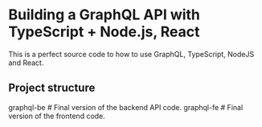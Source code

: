 # Building a GraphQL API with TypeScript + Node.js, React

This is a perfect source code to how to use GraphQL, TypeScript, NodeJS and React.

## Project structure
  graphql-be    # Final version of the backend API code.
  graphql-fe    # Final version of the frontend code.
